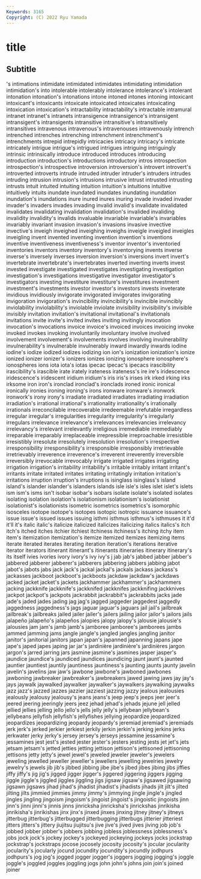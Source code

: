 ```yaml
---
Keywords: 3165
Copyright: (C) 2022 Ryu Yamada
---
```



# title

## Subtitle
's intimations intimidate intimidated
intimidates intimidating intimidation intimidation's into intolerable intolerably intolerance intolerance's intolerant
intonation intonation's intonations intone intoned intones intoning intoxicant intoxicant's intoxicants
intoxicate intoxicated intoxicates intoxicating intoxication intoxication's intractability intractability's intractable intramural
intranet intranet's intranets intransigence intransigence's intransigent intransigent's intransigents intransitive intransitive's
intransitively intransitives intravenous intravenous's intravenouses intravenously intrench intrenched intrenches intrenching
intrenchment intrenchment's intrenchments intrepid intrepidly intricacies intricacy intricacy's intricate intricately
intrigue intrigue's intrigued intrigues intriguing intriguingly intrinsic intrinsically introduce introduced
introduces introducing introduction introduction's introductions introductory intros introspection introspection's introspective
introversion introversion's introvert introvert's introverted introverts intrude intruded intruder intruder's
intruders intrudes intruding intrusion intrusion's intrusions intrusive intrust intrusted intrusting
intrusts intuit intuited intuiting intuition intuition's intuitions intuitive intuitively intuits
inundate inundated inundates inundating inundation inundation's inundations inure inured inures
inuring invade invaded invader invader's invaders invades invading invalid invalid's
invalidate invalidated invalidates invalidating invalidation invalidation's invalided invaliding invalidity invalidity's
invalids invaluable invariable invariable's invariables invariably invariant invasion invasion's invasions
invasive invective invective's inveigh inveighed inveighing inveighs inveigle inveigled inveigles
inveigling invent invented inventing invention invention's inventions inventive inventiveness inventiveness's
inventor inventor's inventoried inventories inventors inventory inventory's inventorying invents inverse
inverse's inversely inverses inversion inversion's inversions invert invert's invertebrate invertebrate's
invertebrates inverted inverting inverts invest invested investigate investigated investigates investigating
investigation investigation's investigations investigative investigator investigator's investigators investing investiture investiture's
investitures investment investment's investments investor investor's investors invests inveterate invidious
invidiously invigorate invigorated invigorates invigorating invigoration invigoration's invincibility invincibility's invincible
invincibly inviolability inviolability's inviolable inviolate invisibility invisibility's invisible invisibly invitation
invitation's invitational invitational's invitationals invitations invite invite's invited invites inviting
invitingly invocation invocation's invocations invoice invoice's invoiced invoices invoicing invoke
invoked invokes invoking involuntarily involuntary involve involved involvement involvement's involvements
involves involving invulnerability invulnerability's invulnerable invulnerably inward inwardly inwards iodine
iodine's iodize iodized iodizes iodizing ion ion's ionization ionization's ionize
ionized ionizer ionizer's ionizers ionizes ionizing ionosphere ionosphere's ionospheres ions
iota iota's iotas ipecac ipecac's ipecacs irascibility irascibility's irascible irate
irately irateness irateness's ire ire's iridescence iridescence's iridescent iridium iridium's
iris iris's irises irk irked irking irks irksome iron iron's
ironclad ironclad's ironclads ironed ironic ironical ironically ironies ironing ironing's
irons ironware ironware's ironwork ironwork's irony irony's irradiate irradiated irradiates
irradiating irradiation irradiation's irrational irrational's irrationality irrationality's irrationally irrationals irreconcilable
irrecoverable irredeemable irrefutable irregardless irregular irregular's irregularities irregularity irregularity's irregularly
irregulars irrelevance irrelevance's irrelevances irrelevancies irrelevancy irrelevancy's irrelevant irrelevantly irreligious
irremediable irremediably irreparable irreparably irreplaceable irrepressible irreproachable irresistible irresistibly irresolute
irresolutely irresolution irresolution's irrespective irresponsibility irresponsibility's irresponsible irresponsibly irretrievable irretrievably
irreverence irreverence's irreverent irreverently irreversible irreversibly irrevocable irrevocably irrigate irrigated
irrigates irrigating irrigation irrigation's irritability irritability's irritable irritably irritant irritant's
irritants irritate irritated irritates irritating irritatingly irritation irritation's irritations irruption
irruption's irruptions is isinglass isinglass's island island's islander islander's islanders
islands isle isle's isles islet islet's islets ism ism's isms
isn't isobar isobar's isobars isolate isolate's isolated isolates isolating isolation
isolation's isolationism isolationism's isolationist isolationist's isolationists isometric isometrics isometrics's isomorphic
isosceles isotope isotope's isotopes isotopic isotropic issuance issuance's issue issue's
issued issues issuing isthmi isthmus isthmus's isthmuses it it'd it'll
it's italic italic's italicize italicized italicizes italicizing italics italics's itch
itch's itched itches itchier itchiest itchiness itchiness's itching itchy item
item's itemization itemization's itemize itemized itemizes itemizing items iterate iterated
iterates iterating iteration iteration's iterations iterative iterator iterators itinerant itinerant's
itinerants itineraries itinerary itinerary's its itself ivies ivories ivory ivory's
ivy ivy's j jab jab's jabbed jabber jabber's jabbered jabberer
jabberer's jabberers jabbering jabbers jabbing jabot jabot's jabots jabs jack
jack's jackal jackal's jackals jackass jackass's jackasses jackboot jackboot's jackboots
jackdaw jackdaw's jackdaws jacked jacket jacket's jackets jackhammer jackhammer's jackhammers
jacking jackknife jackknife's jackknifed jackknifes jackknifing jackknives jackpot jackpot's jackpots
jackrabbit jackrabbit's jackrabbits jacks jade jade's jaded jades jading jag
jag's jagged jaggeder jaggedest jaggedly jaggedness jaggedness's jags jaguar jaguar's
jaguars jail jail's jailbreak jailbreak's jailbreaks jailed jailer jailer's jailers
jailing jailor jailor's jailors jails jalapeño jalapeño's jalapeños jalopies jalopy
jalopy's jalousie jalousie's jalousies jam jam's jamb jamb's jamboree jamboree's
jamborees jambs jammed jamming jams jangle jangle's jangled jangles jangling
janitor janitor's janitorial janitors japan japan's japanned japanning japans jape
jape's japed japes japing jar jar's jardinière jardinière's jardinières jargon
jargon's jarred jarring jars jasmine jasmine's jasmines jasper jasper's jaundice
jaundice's jaundiced jaundices jaundicing jaunt jaunt's jaunted jauntier jauntiest jauntily
jauntiness jauntiness's jaunting jaunts jaunty javelin javelin's javelins jaw jaw's
jawbone jawbone's jawboned jawbones jawboning jawbreaker jawbreaker's jawbreakers jawed jawing
jaws jay jay's jays jaywalk jaywalked jaywalker jaywalker's jaywalkers jaywalking
jaywalks jazz jazz's jazzed jazzes jazzier jazziest jazzing jazzy jealous
jealousies jealously jealousy jealousy's jeans jeans's jeep jeep's jeeps jeer
jeer's jeered jeering jeeringly jeers jeez jehad jehad's jehads jejune
jell jelled jellied jellies jelling jello jello's jells jelly jelly's
jellybean jellybean's jellybeans jellyfish jellyfish's jellyfishes jellying jeopardize jeopardized jeopardizes
jeopardizing jeopardy jeopardy's jeremiad jeremiad's jeremiads jerk jerk's jerked jerkier
jerkiest jerkily jerkin jerkin's jerking jerkins jerks jerkwater jerky jerky's
jersey jersey's jerseys jessamine jessamine's jessamines jest jest's jested jester
jester's jesters jesting jests jet jet's jets jetsam jetsam's jetted
jetties jetting jettison jettison's jettisoned jettisoning jettisons jetty jetty's jewel
jewel's jeweled jeweler jeweler's jewelers jeweling jewelled jeweller jeweller's jewellers
jewelling jewelries jewelry jewelry's jewels jib jib's jibbed jibbing jibe
jibe's jibed jibes jibing jibs jiffies jiffy jiffy's jig jig's
jigged jigger jigger's jiggered jiggering jiggers jigging jiggle jiggle's jiggled
jiggles jiggling jigs jigsaw jigsaw's jigsawed jigsawing jigsawn jigsaws jihad
jihad's jihadist jihadist's jihadists jihads jilt jilt's jilted jilting jilts
jimmied jimmies jimmy jimmy's jimmying jingle jingle's jingled jingles jingling
jingoism jingoism's jingoist jingoist's jingoistic jingoists jinn jinn's jinni jinni's
jinnis jinns jinricksha jinricksha's jinrickshas jinrikisha jinrikisha's jinrikishas jinx jinx's
jinxed jinxes jinxing jitney jitney's jitneys jitterbug jitterbug's jitterbugged jitterbugging
jitterbugs jitterier jitteriest jitters jitters's jittery jiujitsu jiujitsu's jive jive's
jived jives jiving job job's jobbed jobber jobber's jobbers jobbing
jobless joblessness joblessness's jobs jock jock's jockey jockey's jockeyed jockeying
jockeys jocks jockstrap jockstrap's jockstraps jocose jocosely jocosity jocosity's jocular
jocularity jocularity's jocularly jocund jocundity jocundity's jocundly jodhpurs jodhpurs's jog
jog's jogged jogger jogger's joggers jogging jogging's joggle joggle's joggled
joggles joggling jogs john john's johns join join's joined joiner
